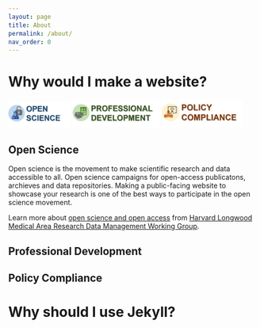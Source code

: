 ```yaml
---
layout: page
title: About
permalink: /about/
nav_order: 0
---
```


# Why would I make a website?

<img src="https://github.com/hxu-hms/jekyll-tutorial/blob/about-page-update/docs/images/open-science-logo.jpg" width="25%" height="25%"> <img src="https://github.com/hxu-hms/jekyll-tutorial/blob/about-page-update/docs/images/pro-dev-logo.jpg" width="35%" height="35%"> <img src="https://github.com/hxu-hms/jekyll-tutorial/blob/about-page-update/docs/images/policy-compliance-logo.png" width="32%" height="32%">

## Open Science

Open science is the movement to make scientific research and data accessible to all. Open science campaigns for open-access publicatons, archieves and data repositories. Making a public-facing website to showcase your research is one of the best ways to participate in the open science movement. 

Learn more about [open science and open access](https://datamanagement.hms.harvard.edu/access/open-access) from [Harvard Longwood Medical Area Research Data Management Working Group](https://datamanagement.hms.harvard.edu/).

## Professional Development

## Policy Compliance

# Why should I use Jekyll?
